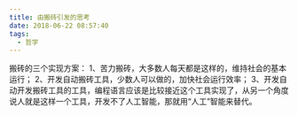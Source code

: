 ```yaml
---
title: 由搬砖引发的思考
date: 2018-06-22 08:57:40
tags:
  - 哲学
---
```


搬砖的三个实现方案：
1、苦力搬砖，大多数人每天都是这样的，维持社会的基本运行；
2、开发自动搬砖工具，少数人可以做的，加快社会运行效率；
3、开发自动开发搬砖工具的工具，编程语言应该是比较接近这个工具实现了，从另一个角度说人就是这样一个工具，开发不了人工智能，那就用“人工”智能来替代。
